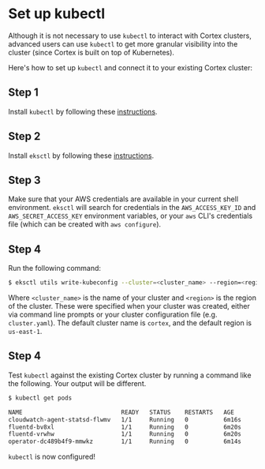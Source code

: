 # Set up kubectl

Although it is not necessary to use `kubectl` to interact with Cortex clusters, advanced users can use `kubectl` to get more granular visibility into the cluster (since Cortex is built on top of Kubernetes).

Here's how to set up `kubectl` and connect it to your existing Cortex cluster:

## Step 1

Install `kubectl` by following these [instructions](https://kubernetes.io/docs/tasks/tools/install-kubectl/).

## Step 2

Install `eksctl` by following these [instructions](https://eksctl.io/introduction/#installation).

## Step 3

Make sure that your AWS credentials are available in your current shell environment. `eksctl` will search for credentials in the `AWS_ACCESS_KEY_ID` and `AWS_SECRET_ACCESS_KEY` environment variables, or your `aws` CLI's credentials file (which can be created with `aws configure`).

## Step 4

Run the following command:

```bash
$ eksctl utils write-kubeconfig --cluster=<cluster_name> --region=<region>
```

Where `<cluster_name>` is the name of your cluster and `<region>` is the region of the cluster. These were specified when your cluster was created, either via command line prompts or your cluster configuration file (e.g. `cluster.yaml`). The default cluster name is `cortex`, and the default region is `us-east-1`.

## Step 4

Test `kubectl` against the existing Cortex cluster by running a command like the following. Your output will be different.

```bash
$ kubectl get pods

NAME                            READY   STATUS    RESTARTS   AGE
cloudwatch-agent-statsd-flwmv   1/1     Running   0          6m16s
fluentd-bv8xl                   1/1     Running   0          6m20s
fluentd-vrwhw                   1/1     Running   0          6m20s
operator-dc489b4f9-mmwkz        1/1     Running   0          6m14s
```

`kubectl` is now configured!
